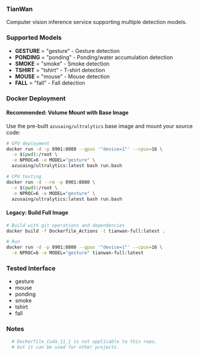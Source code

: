 ### TianWan

Computer vision inference service supporting multiple detection models.

### Supported Models

- **GESTURE** = "gesture" - Gesture detection
- **PONDING** = "ponding" - Ponding/water accumulation detection  
- **SMOKE** = "smoke" - Smoke detection
- **TSHIRT** = "tshirt" - T-shirt detection
- **MOUSE** = "mouse" - Mouse detection
- **FALL** = "fall" - Fall detection

### Docker Deployment

#### Recommended: Volume Mount with Base Image

Use the pre-built `azusaing/ultralytics` base image and mount your source code:

```bash
# GPU deployment
docker run -d -p 8901:8080 --gpus '"device=1"' --cpus=16 \
  -v $(pwd):/root \
  -e NPROC=6 -e MODEL="gesture" \
  azusaing/ultralytics:latest bash run.bash

# CPU testing  
docker run -d --rm -p 8901:8080 \
  -v $(pwd):/root \
  -e NPROC=6 -e MODEL="gesture" \
  azusaing/ultralytics:latest bash run.bash
```

#### Legacy: Build Full Image

```bash
# Build with git operations and dependencies
docker build -f Dockerfile_Actions -t tianwan-full:latest .

# Run
docker run -d -p 8901:8080 --gpus '"device=1"' --cpus=16 \
  -e NPROC=6 -e MODEL="gesture" tianwan-full:latest
```

### Tested Interface

- gesture
- mouse
- ponding
- smoke
- tshirt
- fall

### Notes

```bash
  # Dockerfile_Cuda_11_1 is not applicable to this repo, 
  # but it can be used for other projects.
```